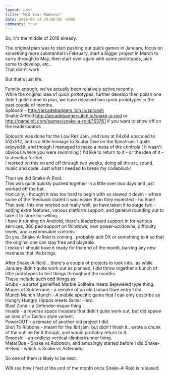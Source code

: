 ```yaml
---
layout: post
title: "Mid Year Madness"
date: 2016-06-14 20:00:00 -0000
comments: true
---
```


So, it's the middle of 2016 already.

The original plan was to start pushing out quick games in January, focus on something more substantial in February, start a bigger project in March to carry through to May, then start over again with some prototypes, pick some to develop, etc...  
That didn't work.

But that's just life.

Funnily enough, we've actually been relatively active recently.  
While the original idea of quick prototypes, further develop then polish one didn't quite come to plan, we have released two quick prototypes in the past couple of months.   
Sploosh! - <http://arcadebadgers.itch.io/sploosh>  
Snake-A-Roid <http://arcadebadgers.itch.io/snake-a-roid> or <http://gamejolt.com/games/snake-a-roid/153761> if you want to show off on the leaderboards

Sploosh! was done for the Low Rez Jam, and runs at 64x64 upscaled to 512x512, and is a little homage to Scuba Dive on the Spectrum.
I quite enjoyed it, and though I managed to make a mess of the controls ( it wasn't obvious where you were swimming ) I'd like to return to it - or the idea of it - to develop further.  
I worked on this on and off through two weeks, doing all the art, sound, music and code. Just what I needed to break my codeblock!

Then we did Snake-A-Roid.  
This was quite quickly pushed together in a little over two days and just worked off the bat.  
Ironically, I thought it was too hard to begin with so slowed it down - where some of the feedback stated it was easier than they expected - ho hum!  
That said, this one worked out really well, so have taken it to stage two - adding extra features, various platform support, and general rounding out to take it to store for selling.  
I have it running on Android, there's leaderboard support in for various services, 360 pad support on Windows, new power-up/downs, difficulty levels, and customisable controls.  
So yea, Snake-A-Roid is coming.. probably add DX or something to it so that the original one can stay free and playable.  
I reckon I should have it ready for the end of the month, barring any new madness that life brings.

After Snake-A-Roid... there's a couple of projects to look into.. as while January didn't quite work out as planned, I did throw together a bunch of little prototypes to test things throughout the months.  
These include such odd things as:  
Grubs - a sortof gameified Marble Solitaire meets Bejeweled type thing.  
Moons of Subterrane - a remake of an old Ludum Dare entry I did.  
Munch Munch Munch - A mobile specific game that I can only describe as Hungry Hungry Hippos meets Guitar Hero.  
Blast Zone - a Defender-esque thing.  
Invade - a reverse space invaders that didn't quite work out, but did spawn an idea of a Tactics style varient.  
PowerOUT - a remake of another old project I did.  
Shot To Ribbons - meant for the 1bit jam, but didn't finish it.. wrote a chunk of the outline for it though, and would probably return to it.  
Smoosh! - an endless vertical climber/runner thing.  
Metal Boa - Snake vs Robotron, and amusingly started before I did Snake-A-Roid - which is Snake vs Asteroids.

So one of them is likely to be next.

Will see how I feel at the end of the month once Snake-A-Roid is released.
